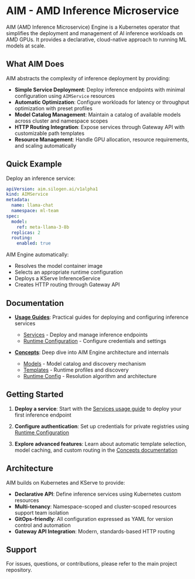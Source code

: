 # AIM - AMD Inference Microservice

AIM (AMD Inference Microservice) Engine is a Kubernetes operator that simplifies the deployment and management of AI inference workloads on AMD GPUs. It provides a declarative, cloud-native approach to running ML models at scale.

## What AIM Does

AIM abstracts the complexity of inference deployment by providing:

- **Simple Service Deployment**: Deploy inference endpoints with minimal configuration using `AIMService` resources
- **Automatic Optimization**: Configure workloads for latency or throughput optimization with preset profiles
- **Model Catalog Management**: Maintain a catalog of available models across cluster and namespace scopes
- **HTTP Routing Integration**: Expose services through Gateway API with customizable path templates
- **Resource Management**: Handle GPU allocation, resource requirements, and scaling automatically

## Quick Example

Deploy an inference service:

```yaml
apiVersion: aim.silogen.ai/v1alpha1
kind: AIMService
metadata:
  name: llama-chat
  namespace: ml-team
spec:
  model:
    ref: meta-llama-3-8b
  replicas: 2
  routing:
    enabled: true
```

AIM Engine automatically:

- Resolves the model container image
- Selects an appropriate runtime configuration
- Deploys a KServe InferenceService
- Creates HTTP routing through Gateway API

## Documentation

- **[Usage Guides](usage/)**: Practical guides for deploying and configuring inference services
    - [Services](usage/services.md) - Deploy and manage inference endpoints
    - [Runtime Configuration](usage/runtime-config.md) - Configure credentials and settings

- **[Concepts](concepts/)**: Deep dive into AIM Engine architecture and internals
    - [Models](concepts/models.md) - Model catalog and discovery mechanism
    - [Templates](concepts/templates.md) - Runtime profiles and discovery
    - [Runtime Config](concepts/runtime-config.md) - Resolution algorithm and architecture

## Getting Started

1. **Deploy a service**: Start with the [Services usage guide](usage/services.md) to deploy your first inference endpoint

2. **Configure authentication**: Set up credentials for private registries using [Runtime Configuration](usage/runtime-config.md)

3. **Explore advanced features**: Learn about automatic template selection, model caching, and custom routing in the [Concepts documentation](concepts/)

## Architecture

AIM builds on Kubernetes and KServe to provide:

- **Declarative API**: Define inference services using Kubernetes custom resources
- **Multi-tenancy**: Namespace-scoped and cluster-scoped resources support team isolation
- **GitOps-friendly**: All configuration expressed as YAML for version control and automation
- **Gateway API Integration**: Modern, standards-based HTTP routing

## Support

For issues, questions, or contributions, please refer to the main project repository.
